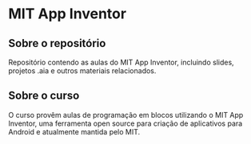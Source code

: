 # MIT App Inventor
## Sobre o repositório
Repositório contendo as aulas do MIT App Inventor, incluindo slides, projetos .aia e outros materiais relacionados.

## Sobre o curso
O curso provêm aulas de programação em blocos utilizando o MIT App Inventor, uma ferramenta open source para criação de aplicativos para Android e atualmente mantida pelo MIT.
